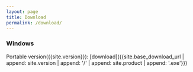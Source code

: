 ```yaml
---
layout: page
title: Download
permalink: /download/
---
```

### Windows
Portable version({{site.version}}): [download]({{site.base_download_url | append: site.version | append: '/' | append: site.product | append: '.exe'}})